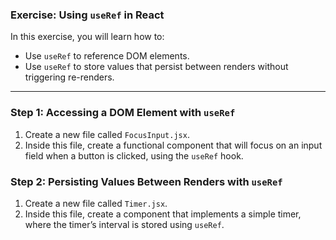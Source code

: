### Exercise: Using `useRef` in React

In this exercise, you will learn how to:

- Use `useRef` to reference DOM elements.
- Use `useRef` to store values that persist between renders without triggering re-renders.

---

### Step 1: Accessing a DOM Element with `useRef`

1. Create a new file called `FocusInput.jsx`.
2. Inside this file, create a functional component that will focus on an input field when a button is clicked, using the `useRef` hook.

### Step 2: Persisting Values Between Renders with `useRef`

1. Create a new file called `Timer.jsx`.
2. Inside this file, create a component that implements a simple timer, where the timer’s interval is stored using `useRef`.
